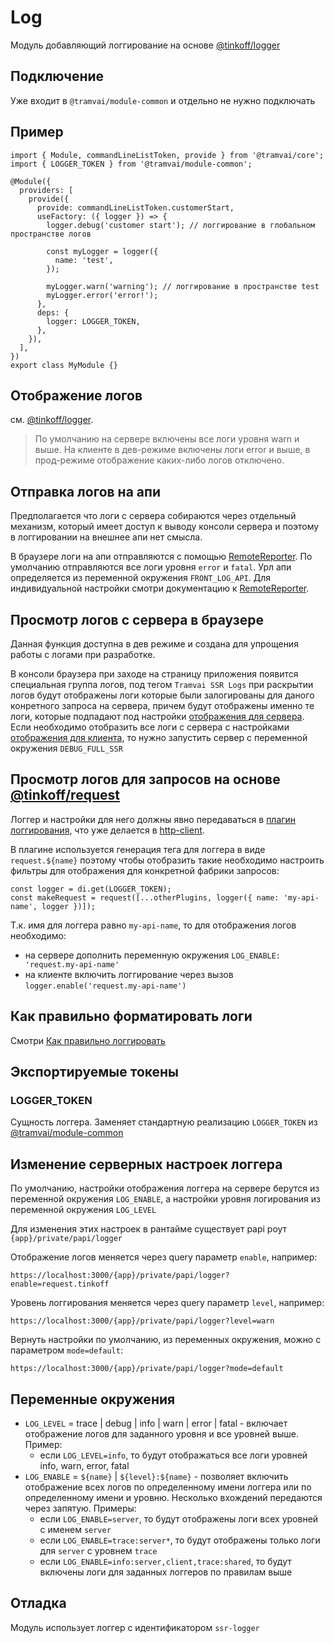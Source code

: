 # Log

Модуль добавляющий логгирование на основе [@tinkoff/logger](references/libs/logger.md)

## Подключение

Уже входит в `@tramvai/module-common` и отдельно не нужно подключать

## Пример

```tsx
import { Module, commandLineListToken, provide } from '@tramvai/core';
import { LOGGER_TOKEN } from '@tramvai/module-common';

@Module({
  providers: [
    provide({
      provide: commandLineListToken.customerStart,
      useFactory: ({ logger }) => {
        logger.debug('customer start'); // логгирование в глобальном пространстве логов

        const myLogger = logger({
          name: 'test',
        });

        myLogger.warn('warning'); // логгирование в пространстве test
        myLogger.error('error!');
      },
      deps: {
        logger: LOGGER_TOKEN,
      },
    }),
  ],
})
export class MyModule {}
```

## Отображение логов

см. [@tinkoff/logger](../libs/logger#отображение-логов).

> По умолчанию на сервере включены все логи уровня warn и выше. На клиенте в дев-режиме включены логи error и выше, в прод-режиме отображение каких-либо логов отключено.

## Отправка логов на апи

Предполагается что логи с сервера собираются через отдельный механизм, который имеет доступ к выводу консоли сервера и поэтому в логгировании на внешнее апи нет смысла.

В браузере логи на апи отправляются с помощью [RemoteReporter](../libs/logger.md#remotereporter). По умолчанию отправляются все логи уровня `error` и `fatal`. Урл апи определяется из переменной окружения `FRONT_LOG_API`. Для индивидуальной настройки смотри документацию к [RemoteReporter](../libs/logger.md#remotereporter).

## Просмотр логов с сервера в браузере

Данная функция доступна в дев режиме и создана для упрощения работы с логами при разработке.

В консоли браузера при заходе на страницу приложения появится специальная группа логов, под тегом `Tramvai SSR Logs` при раскрытии логов будут отображены логи которые были залогированы для даного конретного запроса на сервера, причем будут отображены именно те логи, которые подпадают под настройки [отображения для сервера](#отображение-логов-на-сервере). Если необходимо отобразить все логи с сервера с настройками [отображения для клиента](#отображение-логов-в-браузере), то нужно запустить сервер с переменной окружения `DEBUG_FULL_SSR`

## Просмотр логов для запросов на основе [@tinkoff/request](https://tinkoff.github.io/tinkoff-request/)

Логгер и настройки для него должны явно передаваться в [плагин логгирования](https://tinkoff.github.io/tinkoff-request/docs/plugins/log.html), что уже делается в [http-client](references/modules/http-client.md).

В плагине используется генерация тега для логгера в виде `request.${name}` поэтому чтобы отобразить такие необходимо настроить фильтры для отображения для конкретной фабрики запросов:

```tsx
const logger = di.get(LOGGER_TOKEN);
const makeRequest = request([...otherPlugins, logger({ name: 'my-api-name', logger })]);
```

Т.к. имя для логгера равно `my-api-name`, то для отображения логов необходимо:

- на сервере дополнить переменную окружения `LOG_ENABLE: 'request.my-api-name'`
- на клиенте включить логгирование через вызов `logger.enable('request.my-api-name')`

## Как правильно форматировать логи

Смотри [Как правильно логгировать](../libs/logger.md#как-правильно-логгировать)

## Экспортируемые токены

### LOGGER_TOKEN

Сущность логгера. Заменяет стандартную реализацию `LOGGER_TOKEN` из [@tramvai/module-common](references/modules/common.md)

## Изменение серверных настроек логгера

По умолчанию, настройки отображения логгера на сервере берутся из переменной окружения `LOG_ENABLE`, а настройки уровня логирования из переменной окружения `LOG_LEVEL`

Для изменения этих настроек в рантайме существует papi роут `{app}/private/papi/logger`

Отображение логов меняется через query параметр `enable`, например:

```
https://localhost:3000/{app}/private/papi/logger?enable=request.tinkoff
```

Уровень логгирования меняется через query параметр `level`, например:

```
https://localhost:3000/{app}/private/papi/logger?level=warn
```

Вернуть настройки по умолчанию, из переменных окружения, можно с параметром `mode=default`:

```
https://localhost:3000/{app}/private/papi/logger?mode=default
```

## Переменные окружения

- `LOG_LEVEL` = trace | debug | info | warn | error | fatal - включает отображение логов для заданного уровня и все уровней выше. Пример:
  - если `LOG_LEVEL=info`, то будут отображаться все логи уровней info, warn, error, fatal
- `LOG_ENABLE` = `${name}` | `${level}:${name}` - позволяет включить отображение всех логов по определенному имени логгера или по определенному имени и уровню. Несколько вхождений передаются через запятую. Примеры:
  - если `LOG_ENABLE=server`, то будут отображены логи всех уровней с именем `server`
  - если `LOG_ENABLE=trace:server*`, то будут отображены только логи для `server` с уровнем `trace`
  - если `LOG_ENABLE=info:server,client,trace:shared`, то будут включены логи для заданных логгеров по правилам выше

## Отладка

Модуль использует логгер с идентификатором `ssr-logger`
